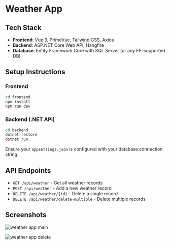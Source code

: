 # Weather App

## Tech Stack

- **Frontend**: Vue 3, PrimeVue, Tailwind CSS, Axios  
- **Backend**: ASP.NET Core Web API, Hangfire
- **Database**: Entity Framework Core with SQL Server (or any EF-supported DB)

## Setup Instructions

### Frontend

```bash
cd frontend
npm install
npm run dev
```

### Backend (.NET API)

```bash
cd backend
dotnet restore
dotnet run
```

Ensure your `appsettings.json` is configured with your database connection string.

## API Endpoints

- `GET /api/weather` - Get all weather records
- `POST /api/weather` - Add a new weather record
- `DELETE /api/weather/{id}` - Delete a single record
- `DELETE /api/weather/delete-multiple` - Delete multiple records


## Screenshots
![weather app main](https://github.com/user-attachments/assets/74865f67-4c10-40cf-bf9a-c5b6ec1a333e)

![weather app delete](https://github.com/user-attachments/assets/b32847df-4ed6-4a0a-890e-67e6b8d85969)

